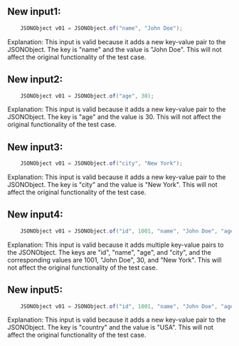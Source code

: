 ## New input1:
```java
    JSONObject v01 = JSONObject.of("name", "John Doe");
```
Explanation: This input is valid because it adds a new key-value pair to the JSONObject. The key is "name" and the value is "John Doe". This will not affect the original functionality of the test case.

## New input2:
```java
    JSONObject v01 = JSONObject.of("age", 30);
```
Explanation: This input is valid because it adds a new key-value pair to the JSONObject. The key is "age" and the value is 30. This will not affect the original functionality of the test case.

## New input3:
```java
    JSONObject v01 = JSONObject.of("city", "New York");
```
Explanation: This input is valid because it adds a new key-value pair to the JSONObject. The key is "city" and the value is "New York". This will not affect the original functionality of the test case.

## New input4:
```java
    JSONObject v01 = JSONObject.of("id", 1001, "name", "John Doe", "age", 30, "city", "New York");
```
Explanation: This input is valid because it adds multiple key-value pairs to the JSONObject. The keys are "id", "name", "age", and "city", and the corresponding values are 1001, "John Doe", 30, and "New York". This will not affect the original functionality of the test case.

## New input5:
```java
    JSONObject v01 = JSONObject.of("id", 1001, "name", "John Doe", "age", 30, "city", "New York", "country", "USA");
```
Explanation: This input is valid because it adds a new key-value pair to the JSONObject. The key is "country" and the value is "USA". This will not affect the original functionality of the test case.
